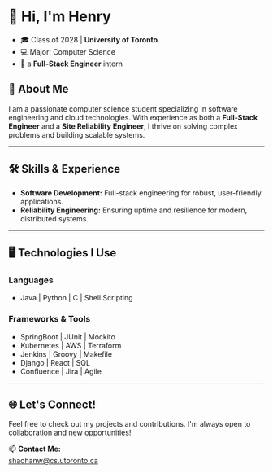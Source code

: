 # 👋 Hi, I'm Henry

- 🎓 Class of 2028 | **University of Toronto**  
- 💻 Major: Computer Science
- 🌱 a __Full-Stack Engineer__ intern

## 🌟 About Me  
I am a passionate computer science student specializing in software engineering and cloud technologies. With experience as both a **Full-Stack Engineer** and a **Site Reliability Engineer**, I thrive on solving complex problems and building scalable systems.

---

## 🛠️ Skills & Experience  
- **Software Development:** Full-stack engineering for robust, user-friendly applications.  
- **Reliability Engineering:** Ensuring uptime and resilience for modern, distributed systems.  

---

## 🖥️ Technologies I Use  
### **Languages**  
- Java | Python | C  | Shell Scripting

### **Frameworks & Tools**   
- SpringBoot | JUnit | Mockito  
- Kubernetes | AWS | Terraform  
- Jenkins | Groovy | Makefile
- Django | React | SQL
- Confluence | Jira | Agile 

---

## 🌐 Let's Connect!  
Feel free to check out my projects and contributions. I'm always open to collaboration and new opportunities!

📫 **Contact Me:**  
shaohanw@cs.utoronto.ca

